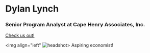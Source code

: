 # **Dylan Lynch**
### Senior Program Analyst at Cape Henry Associates, Inc. 
[Check us out!](https://cape-henry.com/)

<img align="left" ![headshot](https://user-images.githubusercontent.com/98568281/155867595-7ccf1907-2821-4db6-9339-286d9a660dda.jpg)> 
Aspiring economist! <br clear="left"/>
